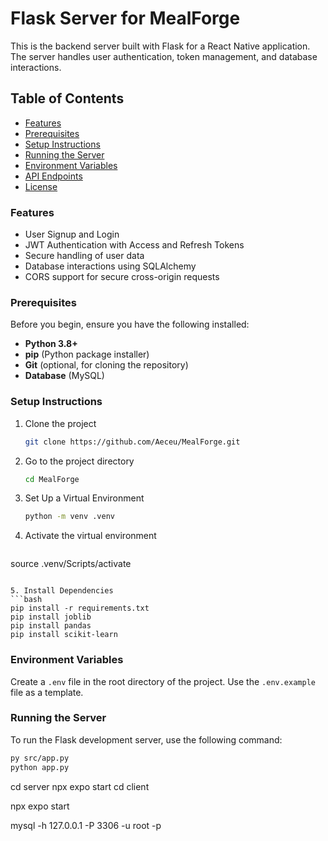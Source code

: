 # Flask Server for MealForge

This is the backend server built with Flask for a React Native application. The server handles user authentication, token management, and database interactions.

## Table of Contents

- [Features](#features)
- [Prerequisites](#prerequisites)
- [Setup Instructions](#setup-instructions)
- [Running the Server](#running-the-server)
- [Environment Variables](#environment-variables)
- [API Endpoints](#api-endpoints)
- [License](#license)

### Features

- User Signup and Login
- JWT Authentication with Access and Refresh Tokens
- Secure handling of user data
- Database interactions using SQLAlchemy
- CORS support for secure cross-origin requests

### Prerequisites

Before you begin, ensure you have the following installed:

- **Python 3.8+**
- **pip** (Python package installer)
- **Git** (optional, for cloning the repository)
- **Database** (MySQL)

### Setup Instructions

1. Clone the project

   ```bash
   git clone https://github.com/Aeceu/MealForge.git
   ```

2. Go to the project directory

   ```bash
   cd MealForge
   ```

3. Set Up a Virtual Environment

   ```bash
   python -m venv .venv
   ```

4. Activate the virtual environment

   ```bash
source .venv/Scripts/activate
   ```

5. Install Dependencies
   ```bash
   pip install -r requirements.txt
   pip install joblib
   pip install pandas
   pip install scikit-learn
   ```

### Environment Variables

Create a `.env` file in the root directory of the project. Use the `.env.example` file as a template.

### Running the Server

To run the Flask development server, use the following command:

```bash
py src/app.py
python app.py
```

cd server
npx expo start
cd client

npx expo start

mysql -h 127.0.0.1 -P 3306 -u root -p